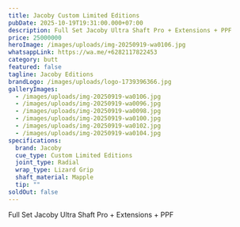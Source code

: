 ```yaml
---
title: Jacoby Custom Limited Editions
pubDate: 2025-10-19T19:31:00.000+07:00
description: Full Set Jacoby Ultra Shaft Pro + Extensions + PPF
price: 25000000
heroImage: /images/uploads/img-20250919-wa0106.jpg
whatsappLink: https://wa.me/+6282117822453
category: butt
featured: false
tagline: Jacoby Editions
brandLogo: /images/uploads/logo-1739396366.jpg
galleryImages:
  - /images/uploads/img-20250919-wa0106.jpg
  - /images/uploads/img-20250919-wa0096.jpg
  - /images/uploads/img-20250919-wa0098.jpg
  - /images/uploads/img-20250919-wa0100.jpg
  - /images/uploads/img-20250919-wa0102.jpg
  - /images/uploads/img-20250919-wa0104.jpg
specifications:
  brand: Jacoby
  cue_type: Custom Limited Editions
  joint_type: Radial
  wrap_type: Lizard Grip
  shaft_material: Mapple
  tip: ""
soldOut: false
---
```

Full Set Jacoby Ultra Shaft Pro + Extensions + PPF
